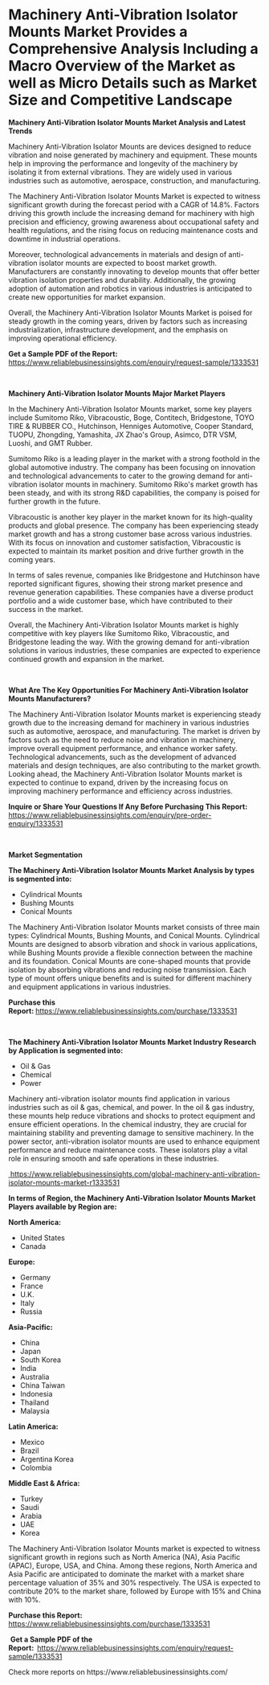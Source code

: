<p><h1>Machinery Anti-Vibration Isolator Mounts Market Provides a Comprehensive Analysis Including a Macro Overview of the Market as well as Micro Details such as Market Size and Competitive Landscape</h1></p><p><strong>Machinery Anti-Vibration Isolator Mounts Market Analysis and Latest Trends</strong></p>
<p><p>Machinery Anti-Vibration Isolator Mounts are devices designed to reduce vibration and noise generated by machinery and equipment. These mounts help in improving the performance and longevity of the machinery by isolating it from external vibrations. They are widely used in various industries such as automotive, aerospace, construction, and manufacturing.</p><p>The Machinery Anti-Vibration Isolator Mounts Market is expected to witness significant growth during the forecast period with a CAGR of 14.8%. Factors driving this growth include the increasing demand for machinery with high precision and efficiency, growing awareness about occupational safety and health regulations, and the rising focus on reducing maintenance costs and downtime in industrial operations.</p><p>Moreover, technological advancements in materials and design of anti-vibration isolator mounts are expected to boost market growth. Manufacturers are constantly innovating to develop mounts that offer better vibration isolation properties and durability. Additionally, the growing adoption of automation and robotics in various industries is anticipated to create new opportunities for market expansion.</p><p>Overall, the Machinery Anti-Vibration Isolator Mounts Market is poised for steady growth in the coming years, driven by factors such as increasing industrialization, infrastructure development, and the emphasis on improving operational efficiency.</p></p>
<p><strong>Get a Sample PDF of the Report:&nbsp;</strong> <a href="https://www.reliablebusinessinsights.com/enquiry/request-sample/1333531">https://www.reliablebusinessinsights.com/enquiry/request-sample/1333531</a></p>
<p>&nbsp;</p>
<p><strong>Machinery Anti-Vibration Isolator Mounts Major Market Players</strong></p>
<p><p>In the Machinery Anti-Vibration Isolator Mounts market, some key players include Sumitomo Riko, Vibracoustic, Boge, Contitech, Bridgestone, TOYO TIRE & RUBBER CO., Hutchinson, Henniges Automotive, Cooper Standard, TUOPU, Zhongding, Yamashita, JX Zhao's Group, Asimco, DTR VSM, Luoshi, and GMT Rubber.</p><p>Sumitomo Riko is a leading player in the market with a strong foothold in the global automotive industry. The company has been focusing on innovation and technological advancements to cater to the growing demand for anti-vibration isolator mounts in machinery. Sumitomo Riko's market growth has been steady, and with its strong R&D capabilities, the company is poised for further growth in the future. </p><p>Vibracoustic is another key player in the market known for its high-quality products and global presence. The company has been experiencing steady market growth and has a strong customer base across various industries. With its focus on innovation and customer satisfaction, Vibracoustic is expected to maintain its market position and drive further growth in the coming years.</p><p>In terms of sales revenue, companies like Bridgestone and Hutchinson have reported significant figures, showing their strong market presence and revenue generation capabilities. These companies have a diverse product portfolio and a wide customer base, which have contributed to their success in the market.</p><p>Overall, the Machinery Anti-Vibration Isolator Mounts market is highly competitive with key players like Sumitomo Riko, Vibracoustic, and Bridgestone leading the way. With the growing demand for anti-vibration solutions in various industries, these companies are expected to experience continued growth and expansion in the market.</p></p>
<p>&nbsp;</p>
<p><strong>What Are The Key Opportunities For Machinery Anti-Vibration Isolator Mounts Manufacturers?</strong></p>
<p><p>The Machinery Anti-Vibration Isolator Mounts market is experiencing steady growth due to the increasing demand for machinery in various industries such as automotive, aerospace, and manufacturing. The market is driven by factors such as the need to reduce noise and vibration in machinery, improve overall equipment performance, and enhance worker safety. Technological advancements, such as the development of advanced materials and design techniques, are also contributing to the market growth. Looking ahead, the Machinery Anti-Vibration Isolator Mounts market is expected to continue to expand, driven by the increasing focus on improving machinery performance and efficiency across industries.</p></p>
<p><strong>Inquire or Share Your Questions If Any Before Purchasing This Report:</strong> <a href="https://www.reliablebusinessinsights.com/enquiry/pre-order-enquiry/1333531">https://www.reliablebusinessinsights.com/enquiry/pre-order-enquiry/1333531</a></p>
<p>&nbsp;</p>
<p><strong>Market Segmentation</strong></p>
<p><strong>The Machinery Anti-Vibration Isolator Mounts Market Analysis by types is segmented into:</strong></p>
<p><ul><li>Cylindrical Mounts</li><li>Bushing Mounts</li><li>Conical Mounts</li></ul></p>
<p><p>The Machinery Anti-Vibration Isolator Mounts market consists of three main types: Cylindrical Mounts, Bushing Mounts, and Conical Mounts. Cylindrical Mounts are designed to absorb vibration and shock in various applications, while Bushing Mounts provide a flexible connection between the machine and its foundation. Conical Mounts are cone-shaped mounts that provide isolation by absorbing vibrations and reducing noise transmission. Each type of mount offers unique benefits and is suited for different machinery and equipment applications in various industries.</p></p>
<p><strong>Purchase this Report:&nbsp;</strong><a href="https://www.reliablebusinessinsights.com/purchase/1333531">https://www.reliablebusinessinsights.com/purchase/1333531</a></p>
<p>&nbsp;</p>
<p><strong>The Machinery Anti-Vibration Isolator Mounts Market Industry Research by Application is segmented into:</strong></p>
<p><ul><li>Oil & Gas</li><li>Chemical</li><li>Power</li></ul></p>
<p><p>Machinery anti-vibration isolator mounts find application in various industries such as oil & gas, chemical, and power. In the oil & gas industry, these mounts help reduce vibrations and shocks to protect equipment and ensure efficient operations. In the chemical industry, they are crucial for maintaining stability and preventing damage to sensitive machinery. In the power sector, anti-vibration isolator mounts are used to enhance equipment performance and reduce maintenance costs. These isolators play a vital role in ensuring smooth and safe operations in these industries.</p></p>
<p><a href="https://www.reliablebusinessinsights.com/global-machinery-anti-vibration-isolator-mounts-market-r1333531">&nbsp;https://www.reliablebusinessinsights.com/global-machinery-anti-vibration-isolator-mounts-market-r1333531</a></p>
<p><strong>In terms of Region, the Machinery Anti-Vibration Isolator Mounts Market Players available by Region are:</strong></p>
<p>
    <p> <strong> North America: </strong>
        <ul>
            <li>United States</li>
            <li>Canada</li>
        </ul>
        </p> 
    <p> <strong> Europe: </strong>
        <ul>
            <li>Germany</li>
            <li>France</li>
            <li>U.K.</li>
            <li>Italy</li>
            <li>Russia</li>
        </ul>
        </p> 
    <p> <strong> Asia-Pacific: </strong>
        <ul>
            <li>China</li>
            <li>Japan</li>
            <li>South Korea</li>
            <li>India</li>
            <li>Australia</li>
            <li>China Taiwan</li>
            <li>Indonesia</li>
            <li>Thailand</li>
            <li>Malaysia</li>
        </ul>
        </p> 
    <p> <strong> Latin America: </strong>
        <ul>
            <li>Mexico</li>
            <li>Brazil</li>
            <li>Argentina Korea</li>
            <li>Colombia</li>
        </ul>
        </p> 
    <p> <strong> Middle East & Africa: </strong>
        <ul>
            <li>Turkey</li>
            <li>Saudi</li>
            <li>Arabia</li>
            <li>UAE</li>
            <li>Korea</li>
        </ul>
    </p>
    </p>
<p><p>The Machinery Anti-Vibration Isolator Mounts market is expected to witness significant growth in regions such as North America (NA), Asia Pacific (APAC), Europe, USA, and China. Among these regions, North America and Asia Pacific are anticipated to dominate the market with a market share percentage valuation of 35% and 30% respectively. The USA is expected to contribute 20% to the market share, followed by Europe with 15% and China with 10%.</p></p>
<p><strong>Purchase this Report: </strong><a href="https://www.reliablebusinessinsights.com/purchase/1333531">https://www.reliablebusinessinsights.com/purchase/1333531</a></p>
<p>&nbsp;<strong>Get a Sample PDF of the Report:&nbsp;&nbsp;</strong><a href="https://www.reliablebusinessinsights.com/enquiry/request-sample/1333531">https://www.reliablebusinessinsights.com/enquiry/request-sample/1333531</a></p>
<p><strong></strong></p>
<p>Check more reports on https://www.reliablebusinessinsights.com/</p>